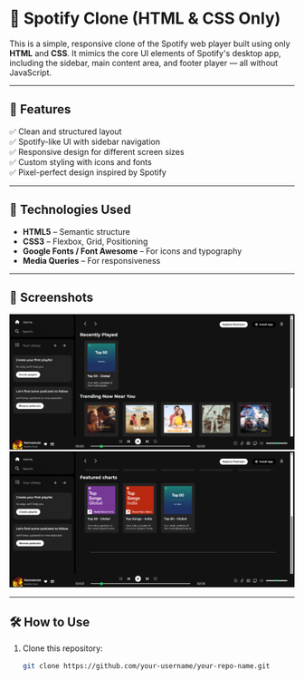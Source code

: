 # 🎵 Spotify Clone (HTML & CSS Only)

This is a simple, responsive clone of the Spotify web player built using only **HTML** and **CSS**. It mimics the core UI elements of Spotify's desktop app, including the sidebar, main content area, and footer player — all without JavaScript.





---

## 📁 Features

✅ Clean and structured layout  
✅ Spotify-like UI with sidebar navigation  
✅ Responsive design for different screen sizes  
✅ Custom styling with icons and fonts  
✅ Pixel-perfect design inspired by Spotify

---

## 🚀 Technologies Used

- **HTML5** – Semantic structure  
- **CSS3** – Flexbox, Grid, Positioning  
- **Google Fonts / Font Awesome** – For icons and typography  
- **Media Queries** – For responsiveness

---

## 📸 Screenshots
![image-alt](https://github.com/RahulT09/Spotify-Clone/blob/main/Screenshot%202025-08-06%20233345.png?raw=true)
![image-alt](https://github.com/RahulT09/Spotify-Clone/blob/main/Assest/Screenshot%202025-08-06%20233410.png?raw=true)


---

## 🛠️ How to Use

1. Clone this repository:
   ```bash
   git clone https://github.com/your-username/your-repo-name.git
